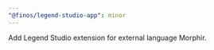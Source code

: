 ```yaml
---
"@finos/legend-studio-app": minor
---
```


Add Legend Studio extension for external language Morphir.

